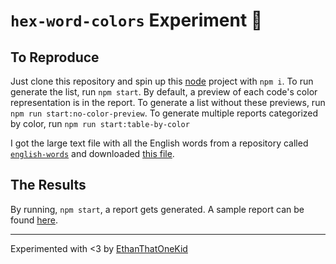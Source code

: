 # `hex-word-colors` Experiment 🧪

## To Reproduce

Just clone this repository and spin up this [node](https://nodejs.org/en/) project with `npm i`.
To run generate the list, run `npm start`.
By default, a preview of each code's color representation is in the report.
To generate a list without these previews, run `npm run start:no-color-preview`.
To generate multiple reports categorized by color, run `npm run start:table-by-color`

I got the large text file with all the English words from a repository called [`english-words`](https://github.com/dwyl/english-words) and downloaded [this file](https://github.com/dwyl/english-words/blob/master/words_alpha.txt).

## The Results

By running, `npm start`, a report gets generated. A sample report can be found [here](../reports).

---

<!-- TODO: Buy me a coffee -->

Experimented with <3 by [EthanThatOneKid][creator_site]

[creator_site]: #
